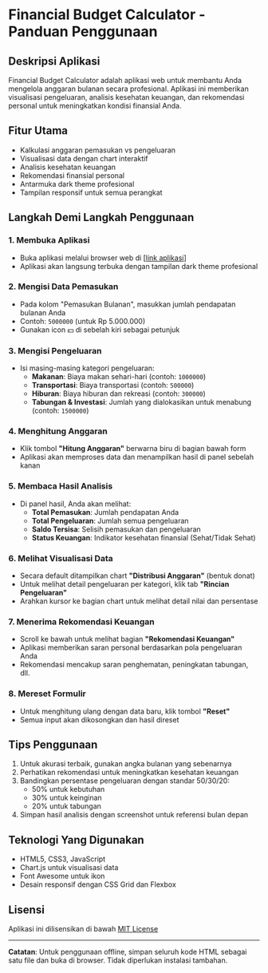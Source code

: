 # Financial Budget Calculator - Panduan Penggunaan

## Deskripsi Aplikasi
Financial Budget Calculator adalah aplikasi web untuk membantu Anda mengelola anggaran bulanan secara profesional. Aplikasi ini memberikan visualisasi pengeluaran, analisis kesehatan keuangan, dan rekomendasi personal untuk meningkatkan kondisi finansial Anda.

## Fitur Utama
- Kalkulasi anggaran pemasukan vs pengeluaran
- Visualisasi data dengan chart interaktif
- Analisis kesehatan keuangan
- Rekomendasi finansial personal
- Antarmuka dark theme profesional
- Tampilan responsif untuk semua perangkat

## Langkah Demi Langkah Penggunaan

### 1. Membuka Aplikasi
- Buka aplikasi melalui browser web di [[link aplikasi](https://financial-budget-planner.vercel.app/)]
- Aplikasi akan langsung terbuka dengan tampilan dark theme profesional

### 2. Mengisi Data Pemasukan
- Pada kolom "Pemasukan Bulanan", masukkan jumlah pendapatan bulanan Anda
- Contoh: `5000000` (untuk Rp 5.000.000)
- Gunakan icon 💵 di sebelah kiri sebagai petunjuk

### 3. Mengisi Pengeluaran
- Isi masing-masing kategori pengeluaran:
  - **Makanan**: Biaya makan sehari-hari (contoh: `1000000`)
  - **Transportasi**: Biaya transportasi (contoh: `500000`)
  - **Hiburan**: Biaya hiburan dan rekreasi (contoh: `300000`)
  - **Tabungan & Investasi**: Jumlah yang dialokasikan untuk menabung (contoh: `1500000`)

### 4. Menghitung Anggaran
- Klik tombol **"Hitung Anggaran"** berwarna biru di bagian bawah form
- Aplikasi akan memproses data dan menampilkan hasil di panel sebelah kanan

### 5. Membaca Hasil Analisis
- Di panel hasil, Anda akan melihat:
  - **Total Pemasukan**: Jumlah pendapatan Anda
  - **Total Pengeluaran**: Jumlah semua pengeluaran
  - **Saldo Tersisa**: Selisih pemasukan dan pengeluaran
  - **Status Keuangan**: Indikator kesehatan finansial (Sehat/Tidak Sehat)

### 6. Melihat Visualisasi Data
- Secara default ditampilkan chart **"Distribusi Anggaran"** (bentuk donat)
- Untuk melihat detail pengeluaran per kategori, klik tab **"Rincian Pengeluaran"**
- Arahkan kursor ke bagian chart untuk melihat detail nilai dan persentase

### 7. Menerima Rekomendasi Keuangan
- Scroll ke bawah untuk melihat bagian **"Rekomendasi Keuangan"**
- Aplikasi memberikan saran personal berdasarkan pola pengeluaran Anda
- Rekomendasi mencakup saran penghematan, peningkatan tabungan, dll.

### 8. Mereset Formulir
- Untuk menghitung ulang dengan data baru, klik tombol **"Reset"**
- Semua input akan dikosongkan dan hasil direset

## Tips Penggunaan
1. Untuk akurasi terbaik, gunakan angka bulanan yang sebenarnya
2. Perhatikan rekomendasi untuk meningkatkan kesehatan keuangan
3. Bandingkan persentase pengeluaran dengan standar 50/30/20:
   - 50% untuk kebutuhan
   - 30% untuk keinginan
   - 20% untuk tabungan
4. Simpan hasil analisis dengan screenshot untuk referensi bulan depan

## Teknologi Yang Digunakan
- HTML5, CSS3, JavaScript
- Chart.js untuk visualisasi data
- Font Awesome untuk ikon
- Desain responsif dengan CSS Grid dan Flexbox

## Lisensi
Aplikasi ini dilisensikan di bawah [MIT License](LICENSE)

---

**Catatan**: Untuk penggunaan offline, simpan seluruh kode HTML sebagai satu file dan buka di browser. Tidak diperlukan instalasi tambahan.
